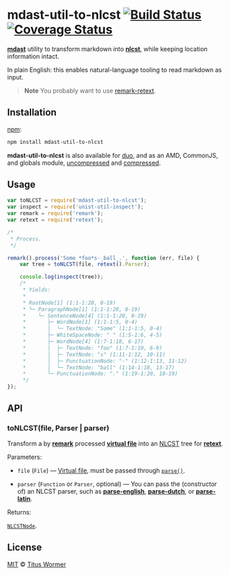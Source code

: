 # mdast-util-to-nlcst [![Build Status](https://img.shields.io/travis/wooorm/mdast-util-to-nlcst.svg)](https://travis-ci.org/wooorm/mdast-util-to-nlcst) [![Coverage Status](https://img.shields.io/codecov/c/github/wooorm/mdast-util-to-nlcst.svg)](https://codecov.io/github/wooorm/mdast-util-to-nlcst)

[**mdast**](https://github.com/wooorm/mdast) utility to transform markdown
into [**nlcst**](https://github.com/wooorm/nlcst), while keeping location
information intact.

In plain English: this enables natural-language tooling to read markdown as
input.

> **Note** You probably want to use
> [remark-retext](https://github.com/wooorm/remark-retext).

## Installation

[npm](https://docs.npmjs.com/cli/install):

```bash
npm install mdast-util-to-nlcst
```

**mdast-util-to-nlcst** is also available for [duo](http://duojs.org/#getting-started),
and as an AMD, CommonJS, and globals module, [uncompressed](mdast-util-to-nlcst.js)
and [compressed](mdast-util-to-nlcst.min.js).

## Usage

```js
var toNLCST = require('mdast-util-to-nlcst');
var inspect = require('unist-util-inspect');
var remark = require('remark');
var retext = require('retext');

/*
 * Process.
 */

remark().process('Some *foo*s-_ball_.', function (err, file) {
    var tree = toNLCST(file, retext().Parser);

    console.log(inspect(tree));
    /*
     * Yields:
     *
     * RootNode[1] (1:1-1:20, 0-19)
     * └─ ParagraphNode[1] (1:1-1:20, 0-19)
     *    └─ SentenceNode[4] (1:1-1:20, 0-19)
     *       ├─ WordNode[1] (1:1-1:5, 0-4)
     *       │  └─ TextNode: "Some" (1:1-1:5, 0-4)
     *       ├─ WhiteSpaceNode: " " (1:5-1:6, 4-5)
     *       ├─ WordNode[4] (1:7-1:18, 6-17)
     *       │  ├─ TextNode: "foo" (1:7-1:10, 6-9)
     *       │  ├─ TextNode: "s" (1:11-1:12, 10-11)
     *       │  ├─ PunctuationNode: "-" (1:12-1:13, 11-12)
     *       │  └─ TextNode: "ball" (1:14-1:18, 13-17)
     *       └─ PunctuationNode: "." (1:19-1:20, 18-19)
     */
});
```

## API

### toNLCST(file, Parser | parser)

Transform a by [**remark**](https://github.com/wooorm/remark) processed
[**virtual file**](https://github.com/wooorm/vfile) into an
[NLCST](https://github.com/wooorm/nlcst) tree for
[**retext**](https://github.com/wooorm/retext).

Parameters:

*   `file` (`File`)
    — [Virtual file](https://github.com/wooorm/vfile), must be passed through
    [`parse()`](https://github.com/wooorm/remark/blob/master/doc/remark.3.md#remarkparsefile-options).

*   `parser` (`Function` or `Parser`, optional)
    — You can pass the (constructor of) an NLCST parser, such as
    [**parse-english**](https://github.com/wooorm/parse-english),
    [**parse-dutch**](https://github.com/wooorm/parse-dutch), or
    [**parse-latin**](https://github.com/wooorm/parse-latin).

Returns:

[`NLCSTNode`](https://github.com/wooorm/nlcst).

## License

[MIT](LICENSE) © [Titus Wormer](http://wooorm.com)
